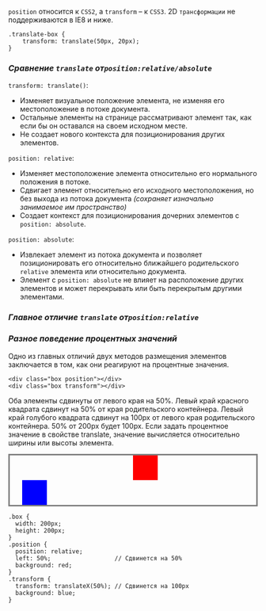 `position` относится к `CSS2`, а `transform` – к `CSS3`.
2D `трансформации` не поддерживаются в IE8 и ниже.

```
.translate-box {
	transform: translate(50px, 20px);
}
```

### _Сравнение `translate` от`position:relative/absolute`_

`transform: translate()`:

- Изменяет визуальное положение элемента, не изменяя его местоположение в потоке документа.
- Остальные элементы на странице рассматривают элемент так, как если бы он оставался на своем исходном месте.
- Не создает нового контекста для позиционирования других элементов.

`position: relative`:

- Изменяет местоположение элемента относительно его нормального положения в потоке.
- Сдвигает элемент относительно его исходного местоположения, но без выхода из потока документа _(сохраняет изначально занимаемое им пространство)_
- Создает контекст для позиционирования дочерних элементов с `position: absolute`.

`position: absolute`:

- Извлекает элемент из потока документа и позволяет позиционировать его относительно ближайшего родительского `relative` элемента или относительно документа.
- Элемент с `position: absolute` не влияет на расположение других элементов и может перекрывать или быть перекрытым другими элементами.

### _Главное отличие `translate` от`position:relative`_

### _Разное поведение процентных значений_

Одно из главных отличий двух методов размещения элементов заключается в том, как они реагируют на процентные значения.

```
<div class="box position"></div>
<div class="box transform"></div>
```

Оба элементы сдвинуты от левого края на 50%. Левый край красного квадрата сдвинут на 50% от края родительского контейнера. Левый край голубого квадрата сдвинут на 100px от левого края родительского контейнера. 50% от 200px будет 100px. Если задать процентное значение в свойстве translate, значение вычисляется относительно ширины или высоты элемента.

<div style="border: solid gray;">
<div class="box position" style="
	width: 50px;
  height: 50px;
  position: relative;
  left: 50%;
  background: red;
  "></div>
  <div class="box transform" style="
	width: 50px;
  height: 50px;
	transform: translateX(50%);
  background: blue;"></div>
</div>

```
.box {
  width: 200px;
  height: 200px;
}
.position {
  position: relative;
  left: 50%;                  // Сдвинется на 50%
  background: red;
}
.transform {
  transform: translateX(50%); // Сдвинется на 100px
  background: blue;
}
```

